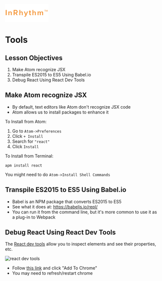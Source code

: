 ![In Rhythm](logo.gif)

# Tools

## Lesson Objectives

1. Make Atom recognize JSX
1. Transpile ES2015 to ES5 Using Babel.io
1. Debug React Using React Dev Tools

## Make Atom recognize JSX

- By default, text editors like Atom don't recognize JSX code
- Atom allows us to install packages to enhance it

To Install from Atom:

1. Go to `Atom->Preferences`
1. Click `+ Install`
1. Search for `"react"`
1. Click `Install`

To Install from Terminal:

```
apm install react
```

You might need to do `Atom->Install Shell Commands`

## Transpile ES2015 to ES5 Using Babel.io

- Babel is an NPM package that converts ES2015 to ES5
- See what it does at: https://babeljs.io/repl/
- You can run it from the command line, but it's more common to use it as a plug-in to Webpack

## Debug React Using React Dev Tools

The [React dev tools](https://chrome.google.com/webstore/detail/react-developer-tools/fmkadmapgofadopljbjfkapdkoienihi?hl=en-US) allow you to inspect elements and see their properties, etc.

![react dev tools](https://lh3.googleusercontent.com/GjX6Q3_FVJfc0DqE2wiPKkgOfth6otzV-D7GV-wB6sH5_t1oodMaHOBLsYOLeydb85bKWu6X=s1280-h800-e365-rw)

- Follow [this link](https://chrome.google.com/webstore/detail/react-developer-tools/fmkadmapgofadopljbjfkapdkoienihi?hl=en-US) and click "Add To Chrome"
- You may need to refresh/restart chrome

